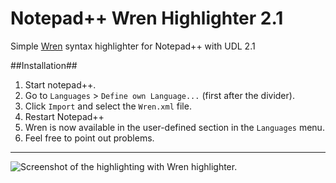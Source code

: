 Notepad++ Wren Highlighter 2.1
==============================

Simple [Wren](http://wren.io) syntax highlighter for Notepad++ with UDL 2.1

##Installation##

1. Start notepad++.
2. Go to `Languages` > `Define own Language...` (first after the divider).
3. Click `Import` and select the `Wren.xml` file.
4. Restart Notepad++
5. Wren is now available in the user-defined section in the `Languages` menu.
6. Feel free to point out problems.

-----------------------------------------------------------------------------------------------------------------------

![Screenshot of the highlighting with Wren highlighter.](http://puu.sh/pp2n9/1e2f8e684c.png)
